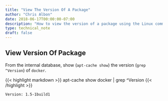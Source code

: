 ```yaml
---
title: "View The Version Of A Package"
author: "Chris Albon"
date: 2018-06-17T00:00:00-07:00
description: "How to view the version of a package using the Linux command line."
type: technical_note
draft: false
---
```


## View Version Of Package

From the internal database, show (`apt-cache show`) the version (`grep ^Version`) of `docker`.

{{< highlight markdown >}}
apt-cache show docker | grep ^Version
{{< /highlight >}}
```
Version: 1.5-1build1
```